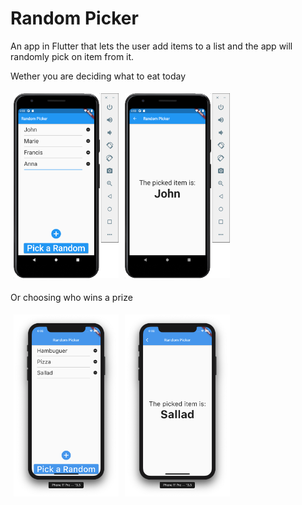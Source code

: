 # Random Picker

An app in Flutter that lets the user add items to a list and the app will randomly pick on item from it.

Wether you are deciding what to eat today

<div style="content: clear: both; display: table;">
  <div style="float: left; width: 33.33%; padding: 5px;">
    <img src="/assets/android_list.png" width=250 />
  </div>
  <div style="float: left; width: 33.33%; padding: 5px;">
    <img src="/assets/android_result.png" width=250 />
  </div>
</div>

Or choosing who wins a prize
<div style="content: clear: both; display: table;">
  <div style="float: left; width: 33.33%; padding: 5px;">
    <img src="/assets/ios_list.png" width=250 />
  </div>
  <div style="float: left; width: 33.33%; padding: 5px;">
    <img src="/assets/ios_result.png" width=250 />
  </div>
</div>
